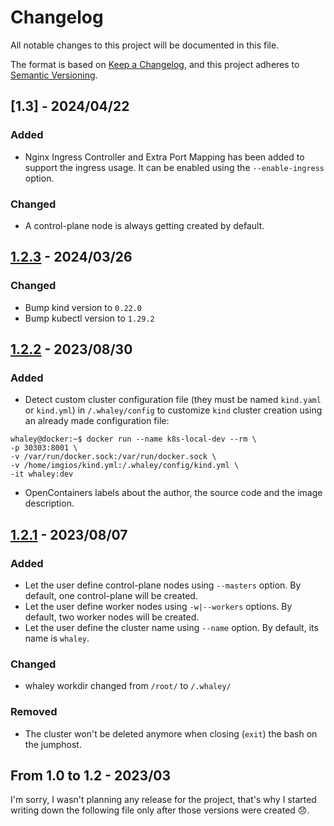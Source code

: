 # Changelog

All notable changes to this project will be documented in this file.

The format is based on [Keep a Changelog](https://keepachangelog.com/en/1.0.0/),
and this project adheres to [Semantic Versioning](https://semver.org/spec/v2.0.0.html).

## [1.3] - 2024/04/22

### Added

- Nginx Ingress Controller and Extra Port Mapping has been added to support the ingress usage. It can be enabled using the `--enable-ingress` option.

### Changed

- A control-plane node is always getting created by default.

## [1.2.3] - 2024/03/26

### Changed

- Bump kind version to `0.22.0`
- Bump kubectl version to `1.29.2`

## [1.2.2] - 2023/08/30

### Added

- Detect custom cluster configuration file (they must be named `kind.yaml` or `kind.yml`) in `/.whaley/config` to customize `kind` cluster creation using an already made configuration file:

```shell
whaley@docker:~$ docker run --name k8s-local-dev --rm \
-p 30303:8001 \
-v /var/run/docker.sock:/var/run/docker.sock \
-v /home/imgios/kind.yml:/.whaley/config/kind.yml \
-it whaley:dev
```

- OpenContainers labels about the author, the source code and the image description.

## [1.2.1] - 2023/08/07

### Added

- Let the user define control-plane nodes using `--masters` option. By default, one control-plane will be created.
- Let the user define worker nodes using `-w|--workers` options. By default, two worker nodes will be created.
- Let the user define the cluster name using `--name` option. By default, its name is `whaley`.

### Changed

- whaley workdir changed from `/root/` to `/.whaley/`

### Removed

- The cluster won't be deleted anymore when closing (`exit`) the bash on the jumphost.

## From 1.0 to 1.2 - 2023/03

I'm sorry, I wasn't planning any release for the project, that's why I started writing down the following file only after those versions were created 😞.

[unreleased]: https://github.com/imgios/whaley/compare/main...dev
[1.2.1]: https://github.com/imgios/whaley/releases/tag/1.2.1
[1.2.2]: https://github.com/imgios/whaley/releases/tag/1.2.2
[1.2.3]: https://github.com/imgios/whaley/releases/tag/1.2.3
